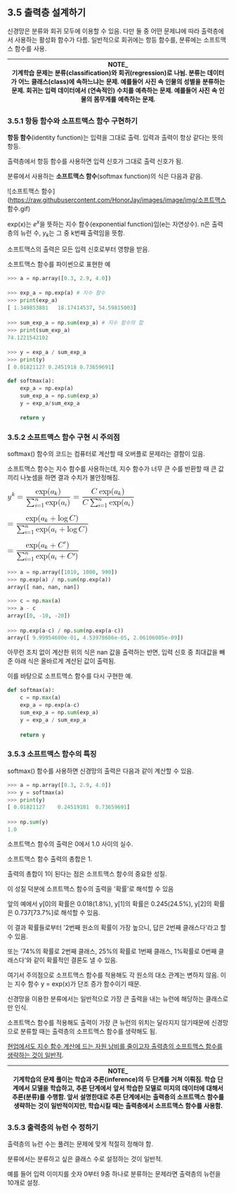 ## 3.5 출력층 설계하기

신경망은 분류와 회귀 모두에 이용할 수 있음. 다만 둘 중 어떤 문제냐에 따라 출력층에서 사용하는 활성화 함수가 다름. 일반적으로 회귀에는 항등 함수를, 분류에는 소프트맥스 함수를 사용. 

| NOTE_<br />기계학습 문제는 분류(classification)와 회귀(regression)로 나뉨. 분류는 데이터가 어느 클래스(class)에 속하느냐는 문제. 예를들어 사진 속 인물의 성별을 분류하는 문제. 회귀는 입력 데이터에서 (연속적인) 수치를 예측하는 문제. 예를들어 사진 속 인물의 몸무게를 예측하는 문제. |
| ------------------------------------------------------------ |



### 3.5.1 항등 함수와 소프트맥스 함수 구현하기

**항등 함수**(identity function)는 입력을 그대로 출력. 입력과 출력이 항상 같다는 뜻의 항등.

출력층에서 항등 함수를 사용하면 입력 신호가 그대로 출력 신호가 됨.



분류에서 사용하는 **소프트맥스 함수**(softmax function)의 식은 다음과 같음.

![소프트맥스 함수](https://raw.githubusercontent.com/HonorJay/images/image/img/소프트맥스 함수.gif)

exp(x)는 $e^x$을 뜻하는 지수 함수(exponential function)임(e는 자연상수). n은 출력층의 뉴런 수, $y_k$는 그 중 k번째 출력임을 뜻함. 

소프트맥스의 출력은 모든 입력 신호로부터 영향을 받음. 



소프트맥스 함수를 파이썬으로 표현한 예

```python
>>> a = np.array([0.3, 2.9, 4.0])

>>> exp_a = np.exp(a) # 지수 함수
>>> print(exp_a)
[ 1.349853881	18.17414537, 54.59815003]

>>> sum_exp_a = np.sum(exp_a) # 지수 함수의 합
>>> print(sum_exp_a)
74.1221542102

>>> y = exp_a / sum_exp_a
>>> print(y)
[ 0.01821127 0.2451918 0.73659691]
```



``` python
def softmax(a):
    exp_a = np.exp(a)
    sum_exp_a = np.sum(exp_a)
    y = exp_a/sum_exp_a
    
    return y
```



### 3.5.2 소프트맥스 함수 구현 시 주의점

softmax() 함수의 코드는 컴퓨터로 계산할 때 오버플로 문제라는 결함이 있음. 

소프트맥스 함수는 지수 함수를 사용하는데, 지수 함수가 너무 큰 수를 반환할 때 큰 값 끼리 나눗셈을 하면 결과 수치가 불안정해짐.

![softmax_function2](https://raw.githubusercontent.com/HonorJay/images/image/img/softmax_function2.gif)

![softmax_function3](https://raw.githubusercontent.com/HonorJay/images/image/img/softmax_function3.gif)

![softmax_function4](https://raw.githubusercontent.com/HonorJay/images/image/img/softmax_function4.gif)

```python
>>> a = np.array([1010, 1000, 990])
>>> np.exp(a) / np.sum(np.exp(a))
array([ nan, nan, nan])
```

```python
>>> c = np.max(a)
>>> a - c
array([0, -10, -20])

>>> np.exp(a-c) / np.sum(np.exp(a-c))
array([ 9.99954600e-01, 4.53978686e-05, 2.06106005e-09])
```

아무런 조치 없이 계산한 위의 식은 nan 값을 출력하는 반면, 입력 신호 중 최대값을 빼준 아래 식은 올바르게 계산된 값이 출력됨.

이를 바탕으로 소프트맥스 함수를 다시 구현한 예.

```python
def softmax(a):
    c = np.max(a)
    exp_a = np.exp(a-c)
    sum_exp_a = np.sum(exp_a)
    y = exp_a / sum_exp_a
    
    return y
```



### 3.5.3 소프트맥스 함수의 특징

softmax() 함수를 사용하면 신경망의 출력은 다음과 같이 계산할 수 있음.

```python
>>> a = np.array([0.3, 2.9, 4.0])
>>> y = softmax(a)
>>> print(y)
[ 0.01821127	0.24519181	0.73659691]

>>> np.sum(y)
1.0
```



소프트맥스 함수의 출력은 0에서 1.0 사이의 실수.

소프트맥스 함수 출력의 총합은 1. 

출력의 총합이 1이 된다는 점은 소프트맥스 함수의 중요한 성질.

이 성질 덕분에 소프트맥스 함수의 출력을 '확률'로 해석할 수 있음



앞의 예에서 y[0]의 확률은 0.018(1.8%), y[1]의 확률은 0.245(24.5%), y[2]의 확률은 0.737[73.7%]로 해석할 수 있음. 

이 결과 확률들로부터 '2번째 원소의 확률이 가장 높으니, 답은 2번째 클래스다'라고 할 수 있음.

또는 '74%의 확률로 2번째 클래스, 25%의 확률로 1번째 클래스, 1%확률로 0번째 클래스다'와 같이 확률적인 결론도 낼 수 있음.



여기서 주의점으로 소프트맥스 함수를 적용해도 각 원소의 대소 관계는 변하지 않음. 이는 지수 함수 y = exp(x)가 단조 증가 함수이기 때문.



신경망을 이용한 분류에서는 일반적으로 가장 큰 출력을 내는 뉴런에 해당하는 클래스로만 인식.

소프트맥스 함수를 적용해도 출력이 가장 큰 뉴런의 위치는 달라지지 않기때문에 신경망으로 분류할 때는 출력층의 소프트맥스 함수를 생략해도 됨. 

<u>현업에서도 지수 함수 계산에 드는 자원 낭비를 줄이고자 출력층의 소프트맥스 함수를 생략하는 것이 일반적</u>.

 

| NOTE_<br />기계학습의 문제 풀이는 학습과 추론(inference)의 두 단계를 거쳐 이뤄짐. 학습 단계에서 모델을 학습하고, 추론 단계에서 앞서 학습한 모델로 미지의 데이터에 대해서 추론(분류)를 수행함. 앞서 설명한대로 추론 단계에서는 출력층의 소프트맥스 함수를 생략하는 것이 일반적이지만, 학습시킬 때는 출력층에서 소프트맥스 함수를 사용함. |
| ------------------------------------------------------------ |



### 3.5.3 출력층의 뉴런 수 정하기

출력층의 뉴런 수는 풀려는 문제에 맞게 적절히 정해야 함. 

분류에서는 분류하고 싶은 클래스 수로 설정하는 것이 일반적. 

예를 들어 입력 이미지를 숫자 0부터 9중 하나로 분류하는 문제라면 출력층의 뉴런을 10개로 설정.